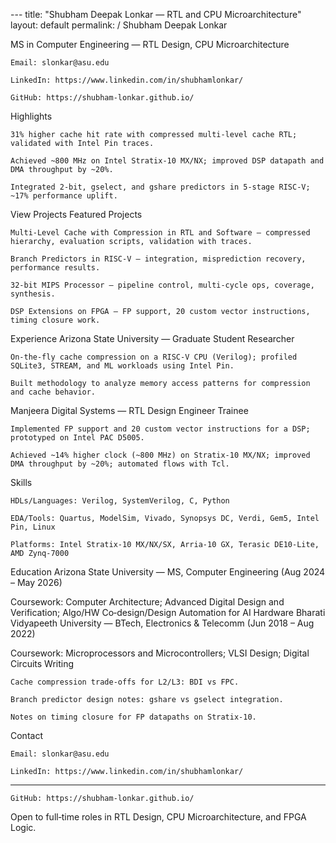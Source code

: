 --- title: "Shubham Deepak Lonkar — RTL and CPU Microarchitecture"
layout: default
permalink: /
Shubham Deepak Lonkar

MS in Computer Engineering — RTL Design, CPU Microarchitecture

    Email: slonkar@asu.edu

    LinkedIn: https://www.linkedin.com/in/shubhamlonkar/

    GitHub: https://shubham-lonkar.github.io/

Highlights

    31% higher cache hit rate with compressed multi‑level cache RTL; validated with Intel Pin traces.

    Achieved ~800 MHz on Intel Stratix‑10 MX/NX; improved DSP datapath and DMA throughput by ~20%.

    Integrated 2‑bit, gselect, and gshare predictors in 5‑stage RISC‑V; ~17% performance uplift.

View Projects
Featured Projects

    Multi‑Level Cache with Compression in RTL and Software — compressed hierarchy, evaluation scripts, validation with traces.

    Branch Predictors in RISC‑V — integration, misprediction recovery, performance results.

    32‑bit MIPS Processor — pipeline control, multi‑cycle ops, coverage, synthesis.

    DSP Extensions on FPGA — FP support, 20 custom vector instructions, timing closure work.

Experience
Arizona State University — Graduate Student Researcher

    On‑the‑fly cache compression on a RISC‑V CPU (Verilog); profiled SQLite3, STREAM, and ML workloads using Intel Pin.

    Built methodology to analyze memory access patterns for compression and cache behavior.

Manjeera Digital Systems — RTL Design Engineer Trainee

    Implemented FP support and 20 custom vector instructions for a DSP; prototyped on Intel PAC D5005.

    Achieved ~14% higher clock (~800 MHz) on Stratix‑10 MX/NX; improved DMA throughput by ~20%; automated flows with Tcl.

Skills

    HDLs/Languages: Verilog, SystemVerilog, C, Python

    EDA/Tools: Quartus, ModelSim, Vivado, Synopsys DC, Verdi, Gem5, Intel Pin, Linux

    Platforms: Intel Stratix‑10 MX/NX/SX, Arria‑10 GX, Terasic DE10‑Lite, AMD Zynq‑7000

Education
Arizona State University — MS, Computer Engineering (Aug 2024 – May 2026)

Coursework: Computer Architecture; Advanced Digital Design and Verification; Algo/HW Co‑design/Design Automation for AI Hardware
Bharati Vidyapeeth University — BTech, Electronics & Telecomm (Jun 2018 – Aug 2022)

Coursework: Microprocessors and Microcontrollers; VLSI Design; Digital Circuits
Writing

    Cache compression trade‑offs for L2/L3: BDI vs FPC.

    Branch predictor design notes: gshare vs gselect integration.

    Notes on timing closure for FP datapaths on Stratix‑10.

Contact

    Email: slonkar@asu.edu

    LinkedIn: https://www.linkedin.com/in/shubhamlonkar/
---
    GitHub: https://shubham-lonkar.github.io/

Open to full‑time roles in RTL Design, CPU Microarchitecture, and FPGA Logic.
